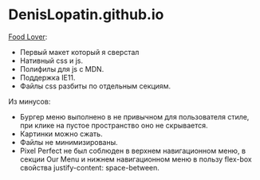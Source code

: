 # DenisLopatin.github.io

[Food Lover](https://denislopatin.github.io/Food%20Lover%20-%20Landing%20Template/):

* Первый макет который я сверстал
* Нативный css и js. 
* Полифилы для js с MDN. 
* Поддержка IE11. 
* Файлы css разбиты по отдельным секциям. 

Из минусов:

* Бургер меню выполнено в не привычном для пользователя стиле, при клике на пустое пространство оно не скрывается.
* Картинки можно сжать.
* Файлы не минимизированы.
* Pixel Perfect не был соблюден в верхнем навигационном меню, в секции Our Menu и нижнем навигационном меню в пользу flex-box свойства justify-content: space-between.
